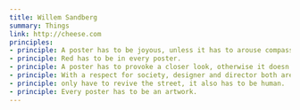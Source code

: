 ```yaml
---
title: Willem Sandberg
summary: Things
link: http://cheese.com
principles:
- principle: A poster has to be joyous, unless it has to arouse compassion.
- principle: Red has to be in every poster.
- principle: A poster has to provoke a closer look, otherwise it doesn’t endure.
- principle: With a respect for society, designer and director both are responsible for the street scene. A poster does not   
- principle: only have to revive the street, it also has to be human.
- principle: Every poster has to be an artwork.   
---
```

